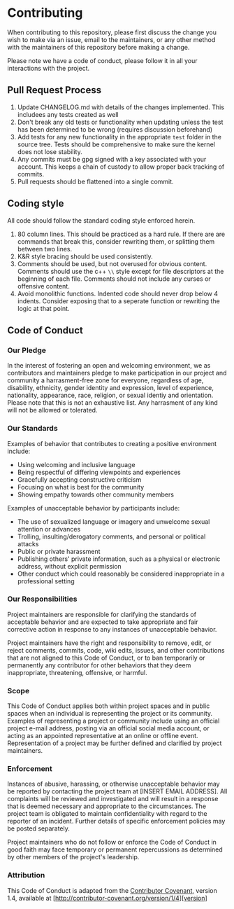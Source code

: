 # Contributing

When contributing to this repository, please first discuss the change you
wish to make via an issue, email to the maintainers, or any other method
with the maintainers of this repository before making a change.

Please note we have a code of conduct, please follow it in all your
interactions with the project.

## Pull Request Process

1.  Update CHANGELOG.md with details of the changes implemented. This includees
    any tests created as well
2.  Don't break any old tests or functionality when updating unless the test has
    been determined to be wrong (requires discussion beforehand)
3.  Add tests for any new functionality in the appropriate `test` folder 
    in the source tree. Tests should be comprehensive to make sure the kernel
    does not lose stability.
4.  Any commits must be gpg signed with a key associated with your account.
    This keeps a chain of custody to allow proper back tracking of commits.
5.  Pull requests should be flattened into a single commit. 

## Coding style
All code should follow the standard coding style enforced herein.

1.  80 column lines. This should be practiced as a hard rule. If there are are 
    commands that break this, consider rewriting them, or splitting them between
    two lines.
2.  K&R style bracing should be used consistently.
3.  Comments should be used, but not overused for obvious content. Comments
    should use the c++ `\\` style except for file descriptors at the beginning
    of each file. Comments should not include any curses or offensive content.
4.  Avoid monolithic functions. Indented code should never drop below 4 indents.
    Consider exposing that to a seperate function or rewriting the logic at that
    point.

## Code of Conduct

### Our Pledge

In the interest of fostering an open and welcoming environment, we as
contributors and maintainers pledge to make participation in our project and
community a harrasment-free zone for everyone, regardless of age, disability,
ethnicity, gender identity and expression, level of experience, nationality,
appearance, race, religion, or sexual identiy and orientation. Please note that
this is not an exhaustive list. Any harrasment of any kind will not be allowed
or tolerated.

### Our Standards
Examples of behavior that contributes to creating a positive environment
include:

* Using welcoming and inclusive language
* Being respectful of differing viewpoints and experiences
* Gracefully accepting constructive criticism
* Focusing on what is best for the community
* Showing empathy towards other community members

Examples of unacceptable behavior by participants include:

* The use of sexualized language or imagery and unwelcome sexual attention or
advances
* Trolling, insulting/derogatory comments, and personal or political attacks
* Public or private harassment
* Publishing others' private information, such as a physical or electronic
  address, without explicit permission
* Other conduct which could reasonably be considered inappropriate in a
  professional setting

### Our Responsibilities

Project maintainers are responsible for clarifying the standards of acceptable
behavior and are expected to take appropriate and fair corrective action in
response to any instances of unacceptable behavior.

Project maintainers have the right and responsibility to remove, edit, or
reject comments, commits, code, wiki edits, issues, and other contributions
that are not aligned to this Code of Conduct, or to ban temporarily or
permanently any contributor for other behaviors that they deem inappropriate,
threatening, offensive, or harmful.

### Scope

This Code of Conduct applies both within project spaces and in public spaces
when an individual is representing the project or its community. Examples of
representing a project or community include using an official project e-mail
address, posting via an official social media account, or acting as an appointed
representative at an online or offline event. Representation of a project may be
further defined and clarified by project maintainers.

### Enforcement

Instances of abusive, harassing, or otherwise unacceptable behavior may be
reported by contacting the project team at [INSERT EMAIL ADDRESS]. All
complaints will be reviewed and investigated and will result in a response that
is deemed necessary and appropriate to the circumstances. The project team is
obligated to maintain confidentiality with regard to the reporter of an incident.
Further details of specific enforcement policies may be posted separately.

Project maintainers who do not follow or enforce the Code of Conduct in good
faith may face temporary or permanent repercussions as determined by other
members of the project's leadership.

### Attribution

This Code of Conduct is adapted from the [Contributor Covenant][homepage], version 1.4,
available at [http://contributor-covenant.org/version/1/4][version]

[homepage]: http://contributor-covenant.org
[version]: http://contributor-covenant.org/version/1/4/
